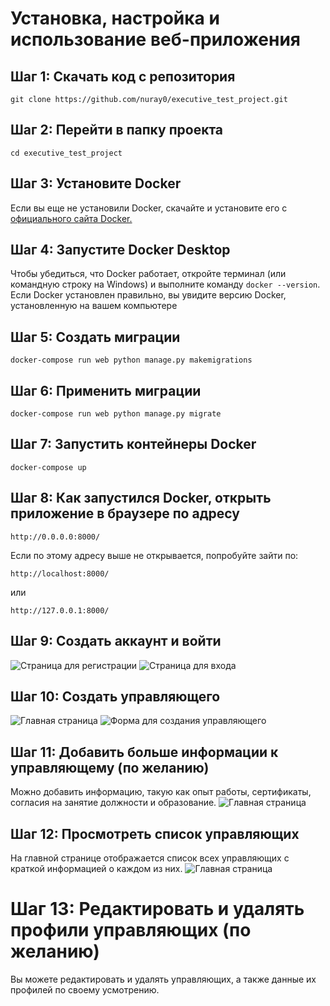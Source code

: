 # Установка, настройка и использование веб-приложения

## Шаг 1: Скачать код с репозитория
```
git clone https://github.com/nuray0/executive_test_project.git
```

## Шаг 2: Перейти в папку проекта
```
cd executive_test_project
```

## Шаг 3: Установите Docker
Если вы еще не установили Docker, скачайте и установите его с [официального сайта Docker.](https://www.docker.com/get-started) 

## Шаг 4: Запустите Docker Desktop
Чтобы убедиться, что Docker работает, откройте терминал (или командную строку на Windows) и выполните команду ```docker --version```. Если Docker установлен правильно, вы увидите версию Docker, установленную на вашем компьютере


## Шаг 5: Создать миграции
```
docker-compose run web python manage.py makemigrations
```

## Шаг 6: Применить миграции
```
docker-compose run web python manage.py migrate
```

## Шаг 7: Запустить контейнеры Docker
```
docker-compose up
```

## Шаг 8: Как запустился Docker, открыть приложение в браузере по адресу
```
http://0.0.0.0:8000/
```

Если по этому адресу выше не открывается, попробуйте зайти по:
```
http://localhost:8000/
```
или
```
http://127.0.0.1:8000/
```

## Шаг 9: Создать аккаунт и войти
![Страница для регистрации](https://github.com/nuray0/executive_test_project/raw/master/assets/images/signup_page.jpeg)
![Страница для входа](https://github.com/nuray0/executive_test_project/raw/master/assets/images/login_page.jpeg)

## Шаг 10: Создать управляющего
![Главная страница](https://github.com/nuray0/executive_test_project/raw/master/assets/images/dashboard_empty.jpeg)
![Форма для создания управляющего](https://github.com/nuray0/executive_test_project/raw/master/assets/images/add_executive.jpeg)

## Шаг 11: Добавить больше информации к управляющему (по желанию)
Можно добавить информацию, такую как опыт работы, сертификаты, согласия на занятие должности и образование.
![Главная страница](https://github.com/nuray0/executive_test_project/raw/master/assets/images/executive_details.jpeg)

## Шаг 12: Просмотреть список управляющих
На главной странице отображается список всех управляющих с краткой информацией о каждом из них.
![Главная страница](https://github.com/nuray0/executive_test_project/raw/master/assets/images/dashboard.jpeg)

# Шаг 13: Редактировать и удалять профили управляющих (по желанию)
Вы можете редактировать и удалять управляющих, а также данные их профилей по своему усмотрению.
